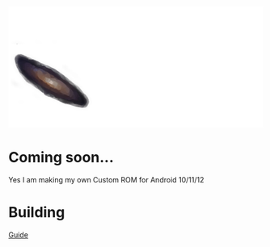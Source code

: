 ![AndromedaUniversal](https://raw.githubusercontent.com/AndromedaUniversal/.github/main/profile/SettingsBanner.png) 

# Coming soon...
Yes I am making my own Custom ROM for Android 10/11/12
# Building
[Guide](https://github.com/nathanchance/android-tools/blob/main/guides/building_aosp.txt)

